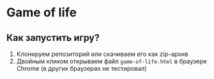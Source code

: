 # Game of life

## Как запустить игру?
1. Клонируем репозиторий или скачиваем его как zip-архив
2. Двойным кликом открываем файл `game-of-life.html` в браузере Chrome (в других браузерах не тестировал)
